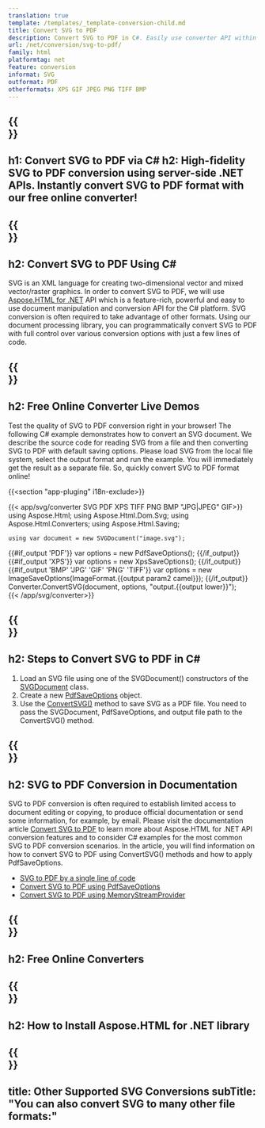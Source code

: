 ```yaml
---
translation: true
template: /templates/_template-conversion-child.md
title: Convert SVG to PDF
description: Convert SVG to PDF in C#. Easily use converter API within ASP.NET or any .NET application. Try online SVG to PDF Converter for free!
url: /net/conversion/svg-to-pdf/
family: html
platformtag: net
feature: conversion
informat: SVG
outformat: PDF
otherformats: XPS GIF JPEG PNG TIFF BMP
---
```


{{<section banner>}}
---
h1: Convert SVG to PDF via C#
h2: High-fidelity SVG to PDF conversion using server-side .NET APIs. Instantly convert SVG to PDF format with our free online converter!
---

{{<section overview>}}
---
h2: Convert SVG to PDF Using C#
---

SVG is an XML language for creating two-dimensional vector and mixed vector/raster graphics. In order to convert SVG to PDF, we will use [Aspose.HTML for .NET](https://products.aspose.com/html/net/) API which is a feature-rich, powerful and easy to use document manipulation and conversion API for the C# platform. SVG conversion is often required to take advantage of other formats. Using our document processing library, you can programmatically convert SVG to PDF with full control over various conversion options with just a few lines of code.

{{<section demos>}}
---
h2: Free Online Converter Live Demos
---

Test the quality of SVG to PDF conversion right in your browser! The following C# example demonstrates how to convert an SVG document. We describe the source code for reading SVG from a file and then converting SVG to PDF with default saving options. Please load SVG from the local file system, select the output format and run the example. You will immediately get the result as a separate file. So, quickly convert SVG to PDF format online!

{{<section "app-pluging" i18n-exclude>}}

{{< app/svg/converter SVG PDF  XPS TIFF PNG BMP "JPG|JPEG" GIF>}}
using Aspose.Html;
using Aspose.Html.Dom.Svg;
using Aspose.Html.Converters;
using Aspose.Html.Saving;

    using var document = new SVGDocument("image.svg");
{{#if_output 'PDF'}}
    var options = new PdfSaveOptions();
{{/if_output}}
{{#if_output 'XPS'}}
    var options = new XpsSaveOptions();
{{/if_output}}
{{#if_output 'BMP' 'JPG' 'GIF' 'PNG' 'TIFF'}}
    var options = new ImageSaveOptions(ImageFormat.{{output param2 camel}});
{{/if_output}}
    Converter.ConvertSVG(document, options, "output.{{output lower}}");   
{{< /app/svg/converter>}}


{{<section steps>}}
---
h2: Steps to Convert SVG to PDF in C#
---

1.  Load an SVG file using one of the SVGDocument() constructors of the [SVGDocument](https://reference.aspose.com/html/net/aspose.html.dom.svg/svgdocument) class.
1.  Create a new [PdfSaveOptions](https://reference.aspose.com/html/net/aspose.html.saving/pdfsaveoptions) object.
1.  Use the [ConvertSVG()](https://reference.aspose.com/html/net/aspose.html.converters.converter/convertsvg/methods/3) method to save SVG as a PDF file. You need to pass the SVGDocument, PdfSaveOptions, and output file path to the ConvertSVG() method.


{{<section documentation>}}
---
h2: SVG to PDF Conversion in Documentation
---

SVG to PDF conversion is often required to establish limited access to document editing or copying, to produce official documentation or send some information, for example, by email. Please visit the documentation article [Convert SVG to PDF](https://docs.aspose.com/html/net/converting-between-formats/svg-to-pdf/) to learn more about Aspose.HTML for .NET API conversion features and to consider C# examples for the most common SVG to PDF conversion scenarios. In the article, you will find information on how to convert SVG to PDF using ConvertSVG() methods and how to apply PdfSaveOptions.
  - <a href="https://docs.aspose.com/html/net/converting-between-formats/svg-to-pdf/#svg-to-pdf-by-a-single-line-of-code" target="_blank">SVG to PDF by a single line of code</a>
  - <a href="https://docs.aspose.com/html/net/converting-between-formats/svg-to-pdf/#convert-svg-to-pdf-using-pdfsaveoptions" target="_blank">Convert SVG to PDF using PdfSaveOptions</a>
  - <a href="https://docs.aspose.com/html/net/converting-between-formats/svg-to-pdf/#output-stream-providers" target="_blank">Convert SVG to PDF using MemoryStreamProvider</a>

{{<section online-converters>}}
---
h2: Free Online Converters
---

{{<section get-started>}}
---
h2: How to Install Aspose.HTML for .NET library
---

{{<section other-conversions>}}
---
title: Other Supported SVG Conversions
subTitle: "You can also convert SVG to many other file formats:"
---
